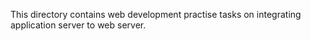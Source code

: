 This directory contains web development practise tasks on integrating application server to web server.
